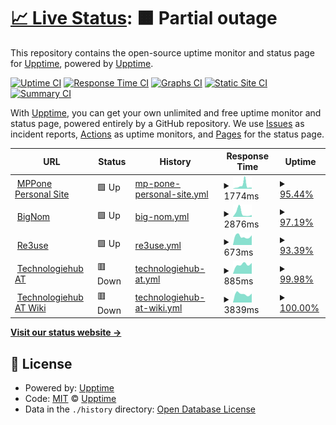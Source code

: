 # [📈 Live Status](https://up.mpp.one): <!--live status--> **🟧 Partial outage**

This repository contains the open-source uptime monitor and status page for [Upptime](https://upptime.js.org), powered by [Upptime](https://github.com/upptime/upptime).

[![Uptime CI](https://github.com/MPPexcellent/upptime/workflows/Uptime%20CI/badge.svg)](https://github.com/MPPexcellent/upptime/actions?query=workflow%3A%22Uptime+CI%22)
[![Response Time CI](https://github.com/MPPexcellent/upptime/workflows/Response%20Time%20CI/badge.svg)](https://github.com/MPPexcellent/upptime/actions?query=workflow%3A%22Response+Time+CI%22)
[![Graphs CI](https://github.com/MPPexcellent/upptime/workflows/Graphs%20CI/badge.svg)](https://github.com/MPPexcellent/upptime/actions?query=workflow%3A%22Graphs+CI%22)
[![Static Site CI](https://github.com/MPPexcellent/upptime/workflows/Static%20Site%20CI/badge.svg)](https://github.com/MPPexcellent/upptime/actions?query=workflow%3A%22Static+Site+CI%22)
[![Summary CI](https://github.com/MPPexcellent/upptime/workflows/Summary%20CI/badge.svg)](https://github.com/MPPexcellent/upptime/actions?query=workflow%3A%22Summary+CI%22)

With [Upptime](https://upptime.js.org), you can get your own unlimited and free uptime monitor and status page, powered entirely by a GitHub repository. We use [Issues](https://github.com/upptime/upptime/issues) as incident reports, [Actions](https://github.com/MPPexcellent/upptime/actions) as uptime monitors, and [Pages](https://up.mpp.one) for the status page.

<!--start: status pages-->
<!-- This summary is generated by Upptime (https://github.com/upptime/upptime) -->
<!-- Do not edit this manually, your changes will be overwritten -->
<!-- prettier-ignore -->
| URL | Status | History | Response Time | Uptime |
| --- | ------ | ------- | ------------- | ------ |
| <img alt="" src="https://icons.duckduckgo.com/ip3/mpp.one.ico" height="13"> [MPPone Personal Site](https://mpp.one) | 🟩 Up | [mp-pone-personal-site.yml](https://github.com/MPPexcellent/upptime/commits/HEAD/history/mp-pone-personal-site.yml) | <details><summary><img alt="Response time graph" src="./graphs/mp-pone-personal-site/response-time-week.png" height="20"> 1774ms</summary><br><a href="https://up.mpp.one/history/mp-pone-personal-site"><img alt="Response time 1774" src="https://img.shields.io/endpoint?url=https%3A%2F%2Fraw.githubusercontent.com%2FMPPexcellent%2Fupptime%2FHEAD%2Fapi%2Fmp-pone-personal-site%2Fresponse-time.json"></a><br><a href="https://up.mpp.one/history/mp-pone-personal-site"><img alt="24-hour response time 661" src="https://img.shields.io/endpoint?url=https%3A%2F%2Fraw.githubusercontent.com%2FMPPexcellent%2Fupptime%2FHEAD%2Fapi%2Fmp-pone-personal-site%2Fresponse-time-day.json"></a><br><a href="https://up.mpp.one/history/mp-pone-personal-site"><img alt="7-day response time 1774" src="https://img.shields.io/endpoint?url=https%3A%2F%2Fraw.githubusercontent.com%2FMPPexcellent%2Fupptime%2FHEAD%2Fapi%2Fmp-pone-personal-site%2Fresponse-time-week.json"></a><br><a href="https://up.mpp.one/history/mp-pone-personal-site"><img alt="30-day response time 1774" src="https://img.shields.io/endpoint?url=https%3A%2F%2Fraw.githubusercontent.com%2FMPPexcellent%2Fupptime%2FHEAD%2Fapi%2Fmp-pone-personal-site%2Fresponse-time-month.json"></a><br><a href="https://up.mpp.one/history/mp-pone-personal-site"><img alt="1-year response time 1774" src="https://img.shields.io/endpoint?url=https%3A%2F%2Fraw.githubusercontent.com%2FMPPexcellent%2Fupptime%2FHEAD%2Fapi%2Fmp-pone-personal-site%2Fresponse-time-year.json"></a></details> | <details><summary><a href="https://up.mpp.one/history/mp-pone-personal-site">95.44%</a></summary><a href="https://up.mpp.one/history/mp-pone-personal-site"><img alt="All-time uptime 95.44%" src="https://img.shields.io/endpoint?url=https%3A%2F%2Fraw.githubusercontent.com%2FMPPexcellent%2Fupptime%2FHEAD%2Fapi%2Fmp-pone-personal-site%2Fuptime.json"></a><br><a href="https://up.mpp.one/history/mp-pone-personal-site"><img alt="24-hour uptime 100.00%" src="https://img.shields.io/endpoint?url=https%3A%2F%2Fraw.githubusercontent.com%2FMPPexcellent%2Fupptime%2FHEAD%2Fapi%2Fmp-pone-personal-site%2Fuptime-day.json"></a><br><a href="https://up.mpp.one/history/mp-pone-personal-site"><img alt="7-day uptime 95.44%" src="https://img.shields.io/endpoint?url=https%3A%2F%2Fraw.githubusercontent.com%2FMPPexcellent%2Fupptime%2FHEAD%2Fapi%2Fmp-pone-personal-site%2Fuptime-week.json"></a><br><a href="https://up.mpp.one/history/mp-pone-personal-site"><img alt="30-day uptime 95.44%" src="https://img.shields.io/endpoint?url=https%3A%2F%2Fraw.githubusercontent.com%2FMPPexcellent%2Fupptime%2FHEAD%2Fapi%2Fmp-pone-personal-site%2Fuptime-month.json"></a><br><a href="https://up.mpp.one/history/mp-pone-personal-site"><img alt="1-year uptime 95.44%" src="https://img.shields.io/endpoint?url=https%3A%2F%2Fraw.githubusercontent.com%2FMPPexcellent%2Fupptime%2FHEAD%2Fapi%2Fmp-pone-personal-site%2Fuptime-year.json"></a></details>
| <img alt="" src="https://icons.duckduckgo.com/ip3/bignom.mpp.one.ico" height="13"> [BigNom](https://bignom.mpp.one) | 🟩 Up | [big-nom.yml](https://github.com/MPPexcellent/upptime/commits/HEAD/history/big-nom.yml) | <details><summary><img alt="Response time graph" src="./graphs/big-nom/response-time-week.png" height="20"> 2876ms</summary><br><a href="https://up.mpp.one/history/big-nom"><img alt="Response time 2876" src="https://img.shields.io/endpoint?url=https%3A%2F%2Fraw.githubusercontent.com%2FMPPexcellent%2Fupptime%2FHEAD%2Fapi%2Fbig-nom%2Fresponse-time.json"></a><br><a href="https://up.mpp.one/history/big-nom"><img alt="24-hour response time 1352" src="https://img.shields.io/endpoint?url=https%3A%2F%2Fraw.githubusercontent.com%2FMPPexcellent%2Fupptime%2FHEAD%2Fapi%2Fbig-nom%2Fresponse-time-day.json"></a><br><a href="https://up.mpp.one/history/big-nom"><img alt="7-day response time 2876" src="https://img.shields.io/endpoint?url=https%3A%2F%2Fraw.githubusercontent.com%2FMPPexcellent%2Fupptime%2FHEAD%2Fapi%2Fbig-nom%2Fresponse-time-week.json"></a><br><a href="https://up.mpp.one/history/big-nom"><img alt="30-day response time 2876" src="https://img.shields.io/endpoint?url=https%3A%2F%2Fraw.githubusercontent.com%2FMPPexcellent%2Fupptime%2FHEAD%2Fapi%2Fbig-nom%2Fresponse-time-month.json"></a><br><a href="https://up.mpp.one/history/big-nom"><img alt="1-year response time 2876" src="https://img.shields.io/endpoint?url=https%3A%2F%2Fraw.githubusercontent.com%2FMPPexcellent%2Fupptime%2FHEAD%2Fapi%2Fbig-nom%2Fresponse-time-year.json"></a></details> | <details><summary><a href="https://up.mpp.one/history/big-nom">97.19%</a></summary><a href="https://up.mpp.one/history/big-nom"><img alt="All-time uptime 97.19%" src="https://img.shields.io/endpoint?url=https%3A%2F%2Fraw.githubusercontent.com%2FMPPexcellent%2Fupptime%2FHEAD%2Fapi%2Fbig-nom%2Fuptime.json"></a><br><a href="https://up.mpp.one/history/big-nom"><img alt="24-hour uptime 100.00%" src="https://img.shields.io/endpoint?url=https%3A%2F%2Fraw.githubusercontent.com%2FMPPexcellent%2Fupptime%2FHEAD%2Fapi%2Fbig-nom%2Fuptime-day.json"></a><br><a href="https://up.mpp.one/history/big-nom"><img alt="7-day uptime 97.19%" src="https://img.shields.io/endpoint?url=https%3A%2F%2Fraw.githubusercontent.com%2FMPPexcellent%2Fupptime%2FHEAD%2Fapi%2Fbig-nom%2Fuptime-week.json"></a><br><a href="https://up.mpp.one/history/big-nom"><img alt="30-day uptime 97.19%" src="https://img.shields.io/endpoint?url=https%3A%2F%2Fraw.githubusercontent.com%2FMPPexcellent%2Fupptime%2FHEAD%2Fapi%2Fbig-nom%2Fuptime-month.json"></a><br><a href="https://up.mpp.one/history/big-nom"><img alt="1-year uptime 97.19%" src="https://img.shields.io/endpoint?url=https%3A%2F%2Fraw.githubusercontent.com%2FMPPexcellent%2Fupptime%2FHEAD%2Fapi%2Fbig-nom%2Fuptime-year.json"></a></details>
| <img alt="" src="https://icons.duckduckgo.com/ip3/re3use.at.ico" height="13"> [Re3use](https://re3use.at) | 🟩 Up | [re3use.yml](https://github.com/MPPexcellent/upptime/commits/HEAD/history/re3use.yml) | <details><summary><img alt="Response time graph" src="./graphs/re3use/response-time-week.png" height="20"> 673ms</summary><br><a href="https://up.mpp.one/history/re3use"><img alt="Response time 673" src="https://img.shields.io/endpoint?url=https%3A%2F%2Fraw.githubusercontent.com%2FMPPexcellent%2Fupptime%2FHEAD%2Fapi%2Fre3use%2Fresponse-time.json"></a><br><a href="https://up.mpp.one/history/re3use"><img alt="24-hour response time 766" src="https://img.shields.io/endpoint?url=https%3A%2F%2Fraw.githubusercontent.com%2FMPPexcellent%2Fupptime%2FHEAD%2Fapi%2Fre3use%2Fresponse-time-day.json"></a><br><a href="https://up.mpp.one/history/re3use"><img alt="7-day response time 673" src="https://img.shields.io/endpoint?url=https%3A%2F%2Fraw.githubusercontent.com%2FMPPexcellent%2Fupptime%2FHEAD%2Fapi%2Fre3use%2Fresponse-time-week.json"></a><br><a href="https://up.mpp.one/history/re3use"><img alt="30-day response time 673" src="https://img.shields.io/endpoint?url=https%3A%2F%2Fraw.githubusercontent.com%2FMPPexcellent%2Fupptime%2FHEAD%2Fapi%2Fre3use%2Fresponse-time-month.json"></a><br><a href="https://up.mpp.one/history/re3use"><img alt="1-year response time 673" src="https://img.shields.io/endpoint?url=https%3A%2F%2Fraw.githubusercontent.com%2FMPPexcellent%2Fupptime%2FHEAD%2Fapi%2Fre3use%2Fresponse-time-year.json"></a></details> | <details><summary><a href="https://up.mpp.one/history/re3use">93.39%</a></summary><a href="https://up.mpp.one/history/re3use"><img alt="All-time uptime 93.39%" src="https://img.shields.io/endpoint?url=https%3A%2F%2Fraw.githubusercontent.com%2FMPPexcellent%2Fupptime%2FHEAD%2Fapi%2Fre3use%2Fuptime.json"></a><br><a href="https://up.mpp.one/history/re3use"><img alt="24-hour uptime 100.00%" src="https://img.shields.io/endpoint?url=https%3A%2F%2Fraw.githubusercontent.com%2FMPPexcellent%2Fupptime%2FHEAD%2Fapi%2Fre3use%2Fuptime-day.json"></a><br><a href="https://up.mpp.one/history/re3use"><img alt="7-day uptime 93.39%" src="https://img.shields.io/endpoint?url=https%3A%2F%2Fraw.githubusercontent.com%2FMPPexcellent%2Fupptime%2FHEAD%2Fapi%2Fre3use%2Fuptime-week.json"></a><br><a href="https://up.mpp.one/history/re3use"><img alt="30-day uptime 93.39%" src="https://img.shields.io/endpoint?url=https%3A%2F%2Fraw.githubusercontent.com%2FMPPexcellent%2Fupptime%2FHEAD%2Fapi%2Fre3use%2Fuptime-month.json"></a><br><a href="https://up.mpp.one/history/re3use"><img alt="1-year uptime 93.39%" src="https://img.shields.io/endpoint?url=https%3A%2F%2Fraw.githubusercontent.com%2FMPPexcellent%2Fupptime%2FHEAD%2Fapi%2Fre3use%2Fuptime-year.json"></a></details>
| <img alt="" src="https://icons.duckduckgo.com/ip3/www.technologiehub.at.ico" height="13"> [Technologiehub AT](https://www.technologiehub.at) | 🟥 Down | [technologiehub-at.yml](https://github.com/MPPexcellent/upptime/commits/HEAD/history/technologiehub-at.yml) | <details><summary><img alt="Response time graph" src="./graphs/technologiehub-at/response-time-week.png" height="20"> 885ms</summary><br><a href="https://up.mpp.one/history/technologiehub-at"><img alt="Response time 885" src="https://img.shields.io/endpoint?url=https%3A%2F%2Fraw.githubusercontent.com%2FMPPexcellent%2Fupptime%2FHEAD%2Fapi%2Ftechnologiehub-at%2Fresponse-time.json"></a><br><a href="https://up.mpp.one/history/technologiehub-at"><img alt="24-hour response time 1013" src="https://img.shields.io/endpoint?url=https%3A%2F%2Fraw.githubusercontent.com%2FMPPexcellent%2Fupptime%2FHEAD%2Fapi%2Ftechnologiehub-at%2Fresponse-time-day.json"></a><br><a href="https://up.mpp.one/history/technologiehub-at"><img alt="7-day response time 885" src="https://img.shields.io/endpoint?url=https%3A%2F%2Fraw.githubusercontent.com%2FMPPexcellent%2Fupptime%2FHEAD%2Fapi%2Ftechnologiehub-at%2Fresponse-time-week.json"></a><br><a href="https://up.mpp.one/history/technologiehub-at"><img alt="30-day response time 885" src="https://img.shields.io/endpoint?url=https%3A%2F%2Fraw.githubusercontent.com%2FMPPexcellent%2Fupptime%2FHEAD%2Fapi%2Ftechnologiehub-at%2Fresponse-time-month.json"></a><br><a href="https://up.mpp.one/history/technologiehub-at"><img alt="1-year response time 885" src="https://img.shields.io/endpoint?url=https%3A%2F%2Fraw.githubusercontent.com%2FMPPexcellent%2Fupptime%2FHEAD%2Fapi%2Ftechnologiehub-at%2Fresponse-time-year.json"></a></details> | <details><summary><a href="https://up.mpp.one/history/technologiehub-at">99.98%</a></summary><a href="https://up.mpp.one/history/technologiehub-at"><img alt="All-time uptime 99.98%" src="https://img.shields.io/endpoint?url=https%3A%2F%2Fraw.githubusercontent.com%2FMPPexcellent%2Fupptime%2FHEAD%2Fapi%2Ftechnologiehub-at%2Fuptime.json"></a><br><a href="https://up.mpp.one/history/technologiehub-at"><img alt="24-hour uptime 99.96%" src="https://img.shields.io/endpoint?url=https%3A%2F%2Fraw.githubusercontent.com%2FMPPexcellent%2Fupptime%2FHEAD%2Fapi%2Ftechnologiehub-at%2Fuptime-day.json"></a><br><a href="https://up.mpp.one/history/technologiehub-at"><img alt="7-day uptime 99.98%" src="https://img.shields.io/endpoint?url=https%3A%2F%2Fraw.githubusercontent.com%2FMPPexcellent%2Fupptime%2FHEAD%2Fapi%2Ftechnologiehub-at%2Fuptime-week.json"></a><br><a href="https://up.mpp.one/history/technologiehub-at"><img alt="30-day uptime 99.98%" src="https://img.shields.io/endpoint?url=https%3A%2F%2Fraw.githubusercontent.com%2FMPPexcellent%2Fupptime%2FHEAD%2Fapi%2Ftechnologiehub-at%2Fuptime-month.json"></a><br><a href="https://up.mpp.one/history/technologiehub-at"><img alt="1-year uptime 99.98%" src="https://img.shields.io/endpoint?url=https%3A%2F%2Fraw.githubusercontent.com%2FMPPexcellent%2Fupptime%2FHEAD%2Fapi%2Ftechnologiehub-at%2Fuptime-year.json"></a></details>
| <img alt="" src="https://icons.duckduckgo.com/ip3/wiki.technologiehub.at.ico" height="13"> [Technologiehub AT Wiki](https://wiki.technologiehub.at) | 🟥 Down | [technologiehub-at-wiki.yml](https://github.com/MPPexcellent/upptime/commits/HEAD/history/technologiehub-at-wiki.yml) | <details><summary><img alt="Response time graph" src="./graphs/technologiehub-at-wiki/response-time-week.png" height="20"> 3839ms</summary><br><a href="https://up.mpp.one/history/technologiehub-at-wiki"><img alt="Response time 3839" src="https://img.shields.io/endpoint?url=https%3A%2F%2Fraw.githubusercontent.com%2FMPPexcellent%2Fupptime%2FHEAD%2Fapi%2Ftechnologiehub-at-wiki%2Fresponse-time.json"></a><br><a href="https://up.mpp.one/history/technologiehub-at-wiki"><img alt="24-hour response time 9902" src="https://img.shields.io/endpoint?url=https%3A%2F%2Fraw.githubusercontent.com%2FMPPexcellent%2Fupptime%2FHEAD%2Fapi%2Ftechnologiehub-at-wiki%2Fresponse-time-day.json"></a><br><a href="https://up.mpp.one/history/technologiehub-at-wiki"><img alt="7-day response time 3839" src="https://img.shields.io/endpoint?url=https%3A%2F%2Fraw.githubusercontent.com%2FMPPexcellent%2Fupptime%2FHEAD%2Fapi%2Ftechnologiehub-at-wiki%2Fresponse-time-week.json"></a><br><a href="https://up.mpp.one/history/technologiehub-at-wiki"><img alt="30-day response time 3839" src="https://img.shields.io/endpoint?url=https%3A%2F%2Fraw.githubusercontent.com%2FMPPexcellent%2Fupptime%2FHEAD%2Fapi%2Ftechnologiehub-at-wiki%2Fresponse-time-month.json"></a><br><a href="https://up.mpp.one/history/technologiehub-at-wiki"><img alt="1-year response time 3839" src="https://img.shields.io/endpoint?url=https%3A%2F%2Fraw.githubusercontent.com%2FMPPexcellent%2Fupptime%2FHEAD%2Fapi%2Ftechnologiehub-at-wiki%2Fresponse-time-year.json"></a></details> | <details><summary><a href="https://up.mpp.one/history/technologiehub-at-wiki">100.00%</a></summary><a href="https://up.mpp.one/history/technologiehub-at-wiki"><img alt="All-time uptime 100.00%" src="https://img.shields.io/endpoint?url=https%3A%2F%2Fraw.githubusercontent.com%2FMPPexcellent%2Fupptime%2FHEAD%2Fapi%2Ftechnologiehub-at-wiki%2Fuptime.json"></a><br><a href="https://up.mpp.one/history/technologiehub-at-wiki"><img alt="24-hour uptime 99.99%" src="https://img.shields.io/endpoint?url=https%3A%2F%2Fraw.githubusercontent.com%2FMPPexcellent%2Fupptime%2FHEAD%2Fapi%2Ftechnologiehub-at-wiki%2Fuptime-day.json"></a><br><a href="https://up.mpp.one/history/technologiehub-at-wiki"><img alt="7-day uptime 100.00%" src="https://img.shields.io/endpoint?url=https%3A%2F%2Fraw.githubusercontent.com%2FMPPexcellent%2Fupptime%2FHEAD%2Fapi%2Ftechnologiehub-at-wiki%2Fuptime-week.json"></a><br><a href="https://up.mpp.one/history/technologiehub-at-wiki"><img alt="30-day uptime 100.00%" src="https://img.shields.io/endpoint?url=https%3A%2F%2Fraw.githubusercontent.com%2FMPPexcellent%2Fupptime%2FHEAD%2Fapi%2Ftechnologiehub-at-wiki%2Fuptime-month.json"></a><br><a href="https://up.mpp.one/history/technologiehub-at-wiki"><img alt="1-year uptime 100.00%" src="https://img.shields.io/endpoint?url=https%3A%2F%2Fraw.githubusercontent.com%2FMPPexcellent%2Fupptime%2FHEAD%2Fapi%2Ftechnologiehub-at-wiki%2Fuptime-year.json"></a></details>

<!--end: status pages-->

[**Visit our status website →**](https://up.mpp.one)

## 📄 License

- Powered by: [Upptime](https://github.com/upptime/upptime)
- Code: [MIT](./LICENSE) © [Upptime](https://upptime.js.org)
- Data in the `./history` directory: [Open Database License](https://opendatacommons.org/licenses/odbl/1-0/)
